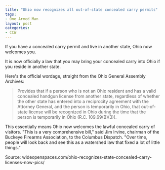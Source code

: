 ```yaml
---
title: "Ohio now recognizes all out-of-state concealed carry permits"
tags:
- One Armed Man
layout: post
categories:
- CCW
---
```


If you have a concealed carry permit and live in another state, Ohio now welcomes you.

It is now officially a law that you may bring your concealed carry into Ohio if you reside in another state.

Here's the official wordage, straight from the Ohio General Assembly Archives:

> Provides that if a person who is not an Ohio resident and has a valid concealed handgun license from another state, regardless of whether the other state has entered into a reciprocity agreement with the Attorney General, and the person is temporarily in Ohio, that out-of-state license will be recognized in Ohio during the time that the person is temporarily in Ohio (R.C. 109.69(B)(3)).

This essentially means Ohio now welcomes the lawful concealed carry of visitors. "This is a very comprehensive bill," said Jim Irvine, chairman of the Buckeye Firearms Association, to the Columbus Dispatch. "Over time, people will look back and see this as a watershed law that fixed a lot of little things."

Source: wideopenspaces.com/ohio-recognizes-state-concealed-carry-licenses-now-pics/
